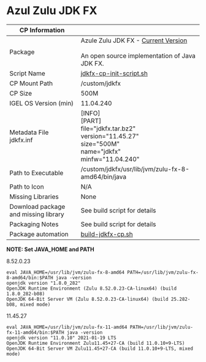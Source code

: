 # Azul Zulu JDK FX

|  CP Information |            |
|-----------------|-------------|
| Package | Azule Zulu JDK FX - [Current Version](https://www.azul.com/downloads/zulu-community/?os=ubuntu&package=jdk-fx) <br /><br /> An open source implementation of Java JDK FX. |
| Script Name | [jdkfx-cp-init-script.sh](jdkfx-cp-init-script.sh) |
| CP Mount Path | /custom/jdkfx |
| CP Size |500M |
| IGEL OS Version (min) | 11.04.240 |
| Metadata File <br /> jdkfx.inf | [INFO] <br /> [PART] <br /> file="jdkfx.tar.bz2" <br /> version="11.45.27" <br /> size="500M" <br /> name="jdkfx" <br /> minfw="11.04.240" |
| Path to Executable | /custom/jdkfx/usr/lib/jvm/zulu-fx-8-amd64/bin/java |
| Path to Icon | N/A |
| Missing Libraries | None |
| Download package and missing library | See build script for details |
| Packaging Notes | See build script for details |
| Package automation | [build-jdkfx-cp.sh](build-jdkfx-cp.sh) |

**NOTE: Set JAVA_HOME and PATH**

8.52.0.23
```
eval JAVA_HOME=/usr/lib/jvm/zulu-fx-8-amd64 PATH=/usr/lib/jvm/zulu-fx-8-amd64/bin:$PATH java -version
openjdk version "1.8.0_282"
OpenJDK Runtime Environment (Zulu 8.52.0.23-CA-linux64) (build 1.8.0_282-b08)
OpenJDK 64-Bit Server VM (Zulu 8.52.0.23-CA-linux64) (build 25.282-b08, mixed mode)
  ```

11.45.27  
```  
eval JAVA_HOME=/usr/lib/jvm/zulu-fx-11-amd64 PATH=/usr/lib/jvm/zulu-fx-11-amd64/bin:$PATH java -version
openjdk version "11.0.10" 2021-01-19 LTS
OpenJDK Runtime Environment Zulu11.45+27-CA (build 11.0.10+9-LTS)
OpenJDK 64-Bit Server VM Zulu11.45+27-CA (build 11.0.10+9-LTS, mixed mode)
  ```

